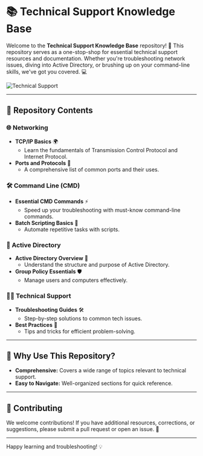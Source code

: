 # 📚 Technical Support Knowledge Base

Welcome to the **Technical Support Knowledge Base** repository! 🚀 This repository serves as a one-stop-shop for essential technical support resources and documentation. Whether you're troubleshooting network issues, diving into Active Directory, or brushing up on your command-line skills, we've got you covered. 💻

![Technical Support](https://github.com/user-attachments/assets/0313cf43-56e5-4abb-8959-c4a539300677)


---

## 📂 Repository Contents

### 🌐 Networking
- **TCP/IP Basics** 🌍
  - Learn the fundamentals of Transmission Control Protocol and Internet Protocol.
- **Ports and Protocols** 🚪
  - A comprehensive list of common ports and their uses.

### 🛠️ Command Line (CMD)
- **Essential CMD Commands** ⚡
  - Speed up your troubleshooting with must-know command-line commands.
- **Batch Scripting Basics** 📜
  - Automate repetitive tasks with scripts.

### 🔑 Active Directory
- **Active Directory Overview** 🏢
  - Understand the structure and purpose of Active Directory.
- **Group Policy Essentials** 🛡️
  - Manage users and computers effectively.

### 🧑‍💻 Technical Support
- **Troubleshooting Guides** 🛠️
  - Step-by-step solutions to common tech issues.
- **Best Practices** 🧠
  - Tips and tricks for efficient problem-solving.

---

## 🤔 Why Use This Repository?

- **Comprehensive:** Covers a wide range of topics relevant to technical support.
- **Easy to Navigate:** Well-organized sections for quick reference.

---

## 🔗 Contributing

We welcome contributions! If you have additional resources, corrections, or suggestions, please submit a pull request or open an issue. 🙌

---

Happy learning and troubleshooting! 💡

